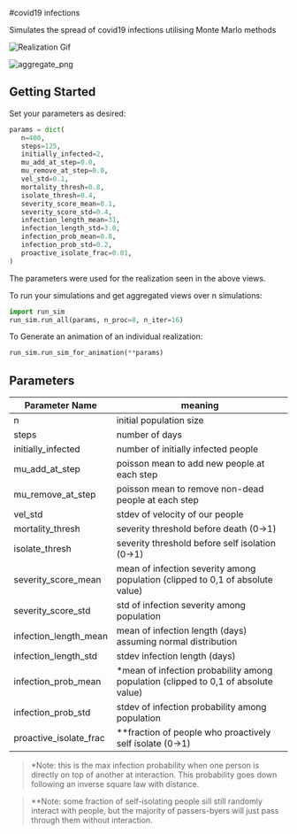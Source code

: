 #covid19 infections

Simulates the spread of covid19 infections utilising Monte Marlo methods

![Realization Gif](https://github.com/scottmgustafson/covid19/raw/master/assets/realization.gif)

![aggregate_png](https://github.com/scottmgustafson/covid19/raw/master/assets/covid19_sim.png)

## Getting Started
Set your parameters as desired:

 ```python
params = dict(
    n=400,
    steps=125,
    initially_infected=2,
    mu_add_at_step=0.0,
    mu_remove_at_step=0.0,
    vel_std=0.1,
    mortality_thresh=0.8,
    isolate_thresh=0.4,
    severity_score_mean=0.1,
    severity_score_std=0.4,
    infection_length_mean=31,
    infection_length_std=3.0,
    infection_prob_mean=0.8,
    infection_prob_std=0.2,
    proactive_isolate_frac=0.01,
)
```
The parameters were used for the realization seen in the above views.

To run your simulations and get aggregated views over n simulations: 
```python
import run_sim
run_sim.run_all(params, n_proc=8, n_iter=16)
```

To Generate an animation of an individual realization:

```python
run_sim.run_sim_for_animation(**params)
```

## Parameters

| **Parameter Name** | **meaning**   |  
|--------------------|---|
| n                  |  initial population size |
| steps              |  number of days  |
| initially_infected |  number of initially infected people |
|    mu_add_at_step | poisson mean to add new people at each step |
|    mu_remove_at_step | poisson mean to remove non-dead people at each step |
|    vel_std | stdev of velocity of our people |
|    mortality_thresh | severity threshold before death (0->1)|
|    isolate_thresh | severity threshold before self isolation (0->1)|
|    severity_score_mean | mean of infection severity among population (clipped to 0,1 of absolute value) | 
|    severity_score_std | std of infection severity among  population | 
|    infection_length_mean | mean of infection length (days) assuming normal distribution|
|    infection_length_std | stdev infection length (days) |
|    infection_prob_mean | *mean of infection probability among population (clipped to 0,1 of absolute value) |
|    infection_prob_std |  stdev of infection probability among population | 
|    proactive_isolate_frac | **fraction of people who proactively self isolate (0->1)|

 > *Note: this is the max infection probability when one person is directly on top of another at interaction. 
>This probability goes down following an inverse square law with distance.

 > **Note: some fraction of self-isolating people sill still randomly interact with people, but the majority of passers-byers will just pass through them without interaction.
